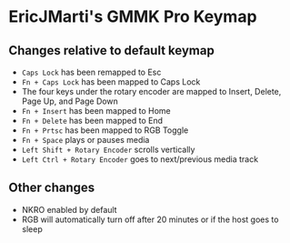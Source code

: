 # EricJMarti's GMMK Pro Keymap

## Changes relative to default keymap

- `Caps Lock` has been remapped to Esc
- `Fn + Caps Lock` has been mapped to Caps Lock
- The four keys under the rotary encoder are mapped to Insert, Delete, Page Up, and Page Down
- `Fn + Insert` has been mapped to Home
- `Fn + Delete` has been mapped to End
- `Fn + Prtsc` has been mapped to RGB Toggle
- `Fn + Space` plays or pauses media
- `Left Shift + Rotary Encoder` scrolls vertically
- `Left Ctrl + Rotary Encoder` goes to next/previous media track

## Other changes

- NKRO enabled by default
- RGB will automatically turn off after 20 minutes or if the host goes to sleep

